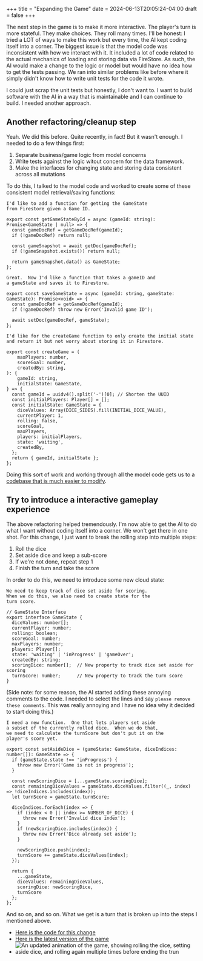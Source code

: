 +++
title = "Expanding the Game"
date = 2024-06-13T20:05:24-04:00
draft = false
+++

The next step in the game is to make it more interactive. The player's turn is more stateful.  They make choices. They roll many times.  I'll be honest: I tried a LOT of ways to make this work but every time, the AI kept coding itself into a corner.  The biggest issue is that the model code was inconsistent with how we interact with it.  It included a lot of code related to the actual mechanics of loading and storing data via FireStore.  As such, the AI would make a change to the logic or model but would have no idea how to get the tests passing.  We ran into similar problems like before where it simply didn't know how to write unit tests for the code it wrote.

I could just scrap the unit tests but honestly, I don't want to.  I want to build software with the AI in a way that is maintainable and I can continue to build.  I needed another approach.

## Another refactoring/cleanup step
Yeah.  We did this before.  Quite recently, in fact!  But it wasn't enough.  I needed to do a few things first:
1. Separate business/game logic from model concerns
2. Write tests against the logic witout concern for the data framework.
3. Make the interfaces for changing state and storing data consistent across all mutations

To do this, I talked to the model code and worked to create some of these consistent model retrieval/saving functions:

```
I'd like to add a function for getting the GameState
from Firestore given a Game ID.
```

```tsx
export const getGameStateById = async (gameId: string): Promise<GameState | null> => {
  const gameDocRef = getGameDocRef(gameId);
  if (!gameDocRef) return null;

  const gameSnapshot = await getDoc(gameDocRef);
  if (!gameSnapshot.exists()) return null;

  return gameSnapshot.data() as GameState;
};
```

```
Great.  Now I'd like a function that takes a gameID and
a gameState and saves it to Firestore.
```

```tsx
export const saveGameState = async (gameId: string, gameState: GameState): Promise<void> => {
  const gameDocRef = getGameDocRef(gameId);
  if (!gameDocRef) throw new Error('Invalid game ID');

  await setDoc(gameDocRef, gameState);
};
```

```
I'd like for the createGame function to only create the initial state and return it but not worry about storing it in Firestore.
```

```tsx
export const createGame = (
    maxPlayers: number,
    scoreGoal: number,
    createdBy: string,
): {
    gameId: string,
    initialState: GameState,
} => {
  const gameId = uuidv4().split('-')[0]; // Shorten the UUID
  const initialPlayers: Player[] = [];
  const initialState: GameState = {
    diceValues: Array(DICE_SIDES).fill(INITIAL_DICE_VALUE),
    currentPlayer: 1,
    rolling: false,
    scoreGoal,
    maxPlayers,
    players: initialPlayers,
    state: 'waiting',
    createdBy,
  };
  return { gameId, initialState };
};
```

Doing this sort of work and working through all the model code gets us to a [codebase that is much easier to modify](https://github.com/pass-the-cheese/passthecheese.ai/commit/cf775237af477e18a6c1a5f7ff99f42a320479b9).

## Try to introduce a interactive gameplay experience
The above refactoring helped tremendously.  I'm now able to get the AI to do what I want without coding itself into a corner. We won't get there in one shot.  For this change, I just want to break the rolling step into multiple steps:

1. Roll the dice
2. Set aside dice and keep a sub-score
3. If we're not done, repeat step 1
4. Finish the turn and take the score

In order to do this, we need to introduce some new cloud state:

```
We need to keep track of dice set aside for scoring.
When we do this, we also need to create state for the
turn score.
```

```tsx
// GameState Interface
export interface GameState {
  diceValues: number[];
  currentPlayer: number;
  rolling: boolean;
  scoreGoal: number;
  maxPlayers: number;
  players: Player[];
  state: 'waiting' | 'inProgress' | 'gameOver';
  createdBy: string;
  scoringDice: number[];  // New property to track dice set aside for scoring
  turnScore: number;      // New property to track the turn score
}
```

(Side note: for some reason, the AI started adding these annoying comments to the code.  I needed to select the lines and say `please remove these comments`.  This was really annoying and I have no idea why it decided to start doing this.)

```
I need a new function.  One that lets players set aside
a subset of the currently rolled dice.  When we do that,
we need to calculate the turnScore but don't put it on the
player's score yet.
```

```tsx
export const setAsideDice = (gameState: GameState, diceIndices: number[]): GameState => {
  if (gameState.state !== 'inProgress') {
    throw new Error('Game is not in progress');
  }

  const newScoringDice = [...gameState.scoringDice];
  const remainingDiceValues = gameState.diceValues.filter((_, index) => !diceIndices.includes(index));
  let turnScore = gameState.turnScore;

  diceIndices.forEach(index => {
    if (index < 0 || index >= NUMBER_OF_DICE) {
      throw new Error('Invalid dice index');
    }
    if (newScoringDice.includes(index)) {
      throw new Error('Dice already set aside');
    }

    newScoringDice.push(index);
    turnScore += gameState.diceValues[index];
  });

  return {
    ...gameState,
    diceValues: remainingDiceValues,
    scoringDice: newScoringDice,
    turnScore
  };
};
```

And so on, and so on.  What we get is a turn that is broken up into the steps I mentioned above.

- [Here is the code for this change](https://github.com/pass-the-cheese/passthecheese.ai/commit/aedb0af550b9f06b8d9c83ff55a4194ffc9093d2)
- [Here is the latest version of the game](https://pass-the-cheese.web.app/)
- ![An updated animation of the game, showing rolling the dice, setting aside dice, and rolling again multiple times before ending the trun](../../014-set-aside-dice.gif)